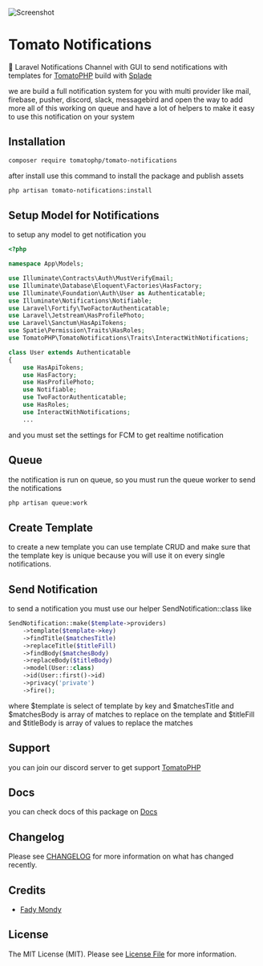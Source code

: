 ![Screenshot](https://github.com/tomatophp/tomato-notifications/blob/master/art/screenshot.png)

# Tomato Notifications

🍅 Laravel Notifications Channel with GUI to send notifications with templates for [TomatoPHP](https://docs.tomatophp.com/) build with [Splade](https://splade.dev/)

we are build a full notification system for you with multi provider like mail, firebase, pusher, discord, slack, messagebird and open the way to add more all of this working on queue and have a lot of helpers to make it easy to use this notification on your system

## Installation

```bash
composer require tomatophp/tomato-notifications
```
after install use this command to install the package and publish assets

```bash
php artisan tomato-notifications:install
```

## Setup Model for Notifications


to setup any model to get notification you

```php
<?php

namespace App\Models;

use Illuminate\Contracts\Auth\MustVerifyEmail;
use Illuminate\Database\Eloquent\Factories\HasFactory;
use Illuminate\Foundation\Auth\User as Authenticatable;
use Illuminate\Notifications\Notifiable;
use Laravel\Fortify\TwoFactorAuthenticatable;
use Laravel\Jetstream\HasProfilePhoto;
use Laravel\Sanctum\HasApiTokens;
use Spatie\Permission\Traits\HasRoles;
use TomatoPHP\TomatoNotifications\Traits\InteractWithNotifications;

class User extends Authenticatable
{
    use HasApiTokens;
    use HasFactory;
    use HasProfilePhoto;
    use Notifiable;
    use TwoFactorAuthenticatable;
    use HasRoles;
    use InteractWithNotifications;
    ...
```

and you must set the settings for FCM to get realtime notification

## Queue

the notification is run on queue, so you must run the queue worker to send the notifications

```bash
php artisan queue:work
```

## Create Template
to create a new template you can use template CRUD and make sure that the template key is unique because you will use it on every single notifications.

## Send Notification
to send a notification you must use our helper SendNotification::class like

```php
SendNotification::make($template->providers)
    ->template($template->key)
    ->findTitle($matchesTitle)
    ->replaceTitle($titleFill)
    ->findBody($matchesBody)
    ->replaceBody($titleBody)
    ->model(User::class)
    ->id(User::first()->id)
    ->privacy('private')
    ->fire();
```

where $template is select of template by key and $matchesTitle and $matchesBody is array of matches to replace on the template and $titleFill and $titleBody is array of values to replace the matches

## Support

you can join our discord server to get support [TomatoPHP](https://discord.gg/Xqmt35Uh)

## Docs

you can check docs of this package on [Docs](https://docs.tomatophp.com/plugins/tomato-notifications)

## Changelog

Please see [CHANGELOG](CHANGELOG.md) for more information on what has changed recently.

## Credits

- [Fady Mondy](https://github.com/3x1io)

## License

The MIT License (MIT). Please see [License File](LICENSE.md) for more information.
